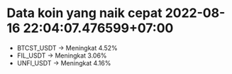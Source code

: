 # Data koin yang naik cepat 2022-08-16 22:04:07.476599+07:00

* BTCST_USDT -> Meningkat 4.52%
* FIL_USDT -> Meningkat 3.06%
* UNFI_USDT -> Meningkat 4.16%
